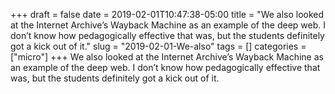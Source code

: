+++draft = falsedate = 2019-02-01T10:47:38-05:00title = "We also looked at the Internet Archive’s Wayback Machine as an example of the deep web. I don’t know how pedagogically effective that was, but the students definitely got a kick out of it."slug = "2019-02-01-We-also"tags = []categories = ["micro"]+++We also looked at the Internet Archive’s Wayback Machine as an example of the deep web. I don’t know how pedagogically effective that was, but the students definitely got a kick out of it.
